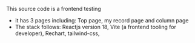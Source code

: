 This source code is a frontend testing

- it has 3 pages including: Top page, my record page and column page
- The stack follows: Reactjs version 18, Vite (a frontend tooling for developer), Rechart, tailwind-css,  